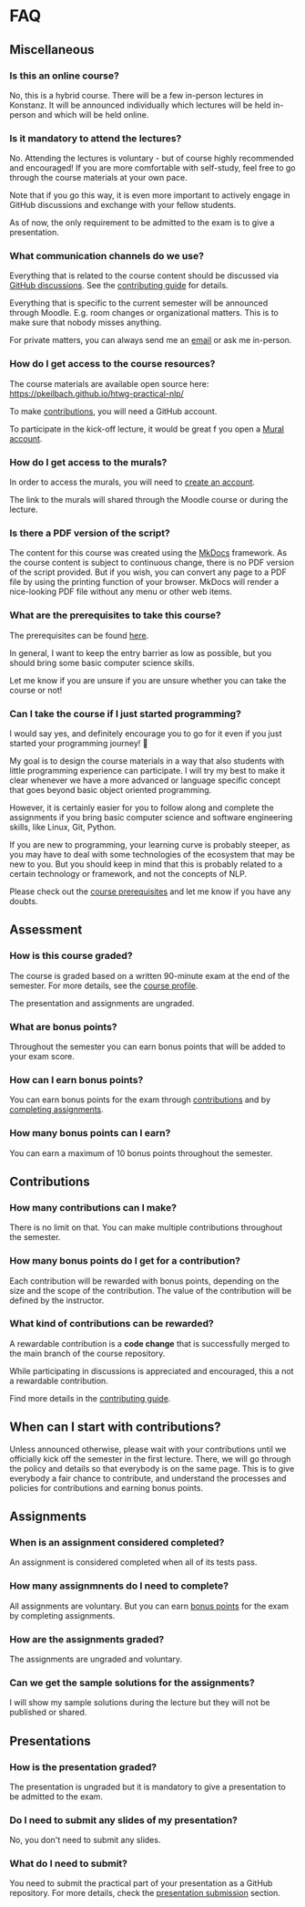 # FAQ

## Miscellaneous

### Is this an online course?

No, this is a hybrid course.
There will be a few in-person lectures in Konstanz.
It will be announced individually which lectures will be held in-person and which will be held online.

### Is it mandatory to attend the lectures?

No. Attending the lectures is voluntary - but of course highly recommended and encouraged!
If you are more comfortable with self-study, feel free to go through the course materials at your own pace.

Note that if you go this way, it is even more important to actively engage in GitHub discussions and exchange with your fellow students.

As of now, the only requirement to be admitted to the exam is to give a presentation.

### What communication channels do we use?

Everything that is related to the course content should be discussed via [GitHub discussions](https://github.com/pkeilbach/htwg-practical-nlp/discussions). See the [contributing guide](https://github.com/pkeilbach/htwg-practical-nlp/blob/main/CONTRIBUTING.md) for details.

Everything that is specific to the current semester will be announced through Moodle. E.g. room changes or organizational matters. This is to make sure that nobody misses anything.

For private matters, you can always send me an [email](mailto:pascal.keilbach@htwg-konstanz.de) or ask me in-person.

### How do I get access to the course resources?

The course materials are available open source here: <https://pkeilbach.github.io/htwg-practical-nlp/>

To make [contributions](https://github.com/pkeilbach/htwg-practical-nlp/blob/main/CONTRIBUTING.md), you will need a GitHub account.

To participate in the kick-off lecture, it would be great f you open a [Mural account](https://www.mural.co/).

### How do I get access to the murals?

In order to access the murals, you will need to [create an account](https://www.mural.co/).

The link to the murals will shared through the Moodle course or during the lecture.

### Is there a PDF version of the script?

The content for this course was created using the [MkDocs](https://www.mkdocs.org/) framework.
As the course content is subject to continuous change, there is no PDF version of the script provided.
But if you wish, you can convert any page to a PDF file by using the printing function of your browser.
MkDocs will render a nice-looking PDF file without any menu or other web items.

### What are the prerequisites to take this course?

The prerequisites can be found [here](course_profile.md#prerequisites).

In general, I want to keep the entry barrier as low as possible, but you should bring some basic computer science skills.

Let me know if you are unsure if you are unsure whether you can take the course or not!

### Can I take the course if I just started programming?

I would say yes, and definitely encourage you to go for it even if you just started your programming journey! 💪

My goal is to design the course materials in a way that also students with little programming experience can participate. I will try my best to make it clear whenever we have a more advanced or language specific concept that goes beyond basic object oriented programming.

However, it is certainly easier for you to follow along and complete the assignments if you bring basic computer science and software engineering skills, like Linux, Git, Python.

If you are new to programming, your learning curve is probably steeper, as you may have to deal with some technologies of the ecosystem that may be new to you. But you should keep in mind that this is probably related to a certain technology or framework, and not the concepts of NLP.

Please check out the [course prerequisites](course_profile.md#prerequisites) and let me know if you have any doubts.

## Assessment

### How is this course graded?

The course is graded based on a written 90-minute exam at the end of the semester.
For more details, see the [course profile](./course_profile.md#assessment).

The presentation and assignments are ungraded.

### What are bonus points?

Throughout the semester you can earn bonus points that will be added to your exam score.

### How can I earn bonus points?

You can earn bonus points for the exam through [contributions](https://github.com/pkeilbach/htwg-practical-nlp/blob/main/CONTRIBUTING.md)
and by [completing assignments](./assignments.md#bonus-points-for-assignments).

### How many bonus points can I earn?

You can earn a maximum of 10 bonus points throughout the semester.

## Contributions

### How many contributions can I make?

There is no limit on that.
You can make multiple contributions throughout the semester.

### How many bonus points do I get for a contribution?

Each contribution will be rewarded with bonus points, depending on the size and the scope of the contribution.
The value of the contribution will be defined by the instructor.

### What kind of contributions can be rewarded?

A rewardable contribution is a **code change** that is successfully merged to the main branch of the course repository.

While participating in discussions is appreciated and encouraged, this a not a rewardable contribution.

Find more details in the [contributing guide](https://github.com/pkeilbach/htwg-practical-nlp/blob/main/CONTRIBUTING.md#rewarding-your-contributions).

## When can I start with contributions?

Unless announced otherwise, please wait with your contributions until we officially kick off the semester in the first lecture.
There, we will go through the policy and details so that everybody is on the same page.
This is to give everybody a fair chance to contribute, and understand the processes and policies for contributions and earning bonus points.

## Assignments

### When is an assignment considered completed?

An assignment is considered completed when all of its tests pass.

### How many assignmnents do I need to complete?

All assignments are voluntary. But you can earn [bonus points](./assignments.md#bonus-points-for-assignments) for the exam by completing assignments.

### How are the assignments graded?

The assignments are ungraded and voluntary.

### Can we get the sample solutions for the assignments?

I will show my sample solutions during the lecture but they will not be published or shared.

## Presentations

### How is the presentation graded?

The presentation is ungraded but it is mandatory to give a presentation to be admitted to the exam.

### Do I need to submit any slides of my presentation?

No, you don't need to submit any slides.

### What do I need to submit?

You need to submit the practical part of your presentation as a GitHub repository.
For more details, check the [presentation submission](./presentations.md#submission) section.
